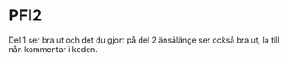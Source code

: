 # PFI2

Del 1 ser bra ut och det du gjort på del 2 änsålänge ser också bra ut, la till nån kommentar i koden.
